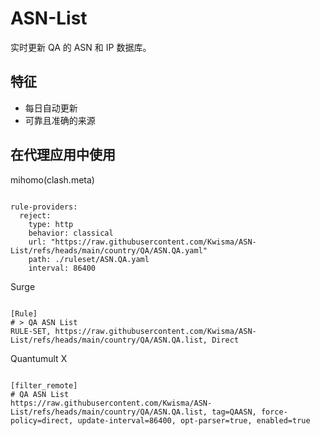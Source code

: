 
# ASN-List

实时更新 QA 的 ASN 和 IP 数据库。

## 特征

- 每日自动更新
- 可靠且准确的来源

## 在代理应用中使用

mihomo(clash.meta)

<pre><code class="language-javascript">
rule-providers:
  reject:
    type: http
    behavior: classical
    url: "https://raw.githubusercontent.com/Kwisma/ASN-List/refs/heads/main/country/QA/ASN.QA.yaml"
    path: ./ruleset/ASN.QA.yaml
    interval: 86400
</code></pre>

Surge

<pre><code class="language-javascript">
[Rule]
# > QA ASN List
RULE-SET, https://raw.githubusercontent.com/Kwisma/ASN-List/refs/heads/main/country/QA/ASN.QA.list, Direct
</code></pre>

Quantumult X

<pre><code class="language-javascript">
[filter_remote]
# QA ASN List
https://raw.githubusercontent.com/Kwisma/ASN-List/refs/heads/main/country/QA/ASN.QA.list, tag=QAASN, force-policy=direct, update-interval=86400, opt-parser=true, enabled=true
</code></pre>

